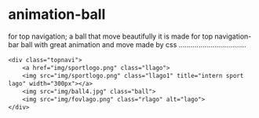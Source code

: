 # animation-ball
for top navigation; a ball that move beautifully 
it is made for top navigation-bar
ball with great animation and move
 made by css
 ..................................
 <!DOCTYPE html>
<html lang="en">
<head>
    <meta charset="UTF-8">
    <meta http-equiv="X-UA-Compatible" content="IE=edge">
    <meta name="viewport" content="width=device-width, initial-scale=1.0">
    <title>animation</title>
    <link rel="stylesheet" href="style.css">
</head>
<body>

    <div class="topnavi">
        <a href="img/sportlogo.png" class="llago">
        <img src="img/sportlogo.png" class="llago1" title="intern sport lago" width="300px"></a>
        <img src="img/ball4.jpg" class="ball"> 
        <img src="img/fovlago.png" class="rlago" alt="lago">    
    </div>
    
</body>
</html>
 

